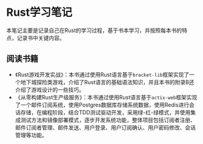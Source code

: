 # Rust学习笔记

本笔记主要是记录自己在Rust的学习过程，基于书本学习，并按照每本书的特点，记录书中关键内容。

## 阅读书籍

- 《Rust游戏开发实战》：本书通过使用Rust语言基于`bracket-lib`框架实现了一个地下城探险类游戏，介绍了Rust语言的基础语法知识，并且本书的附录B还介绍了游戏设计的一些技巧。
- 《从零构建Rust生产级服务》：本书通过使用Rust语言基于`actix-web`框架实现了一个邮件订阅系统，使用Postgres数据库存储系统数据，使用Redis进行会话存储，在编程阶段，结合TDD测试驱动开发，采用绿-红-绿模式，并使用集成测试方法和镜像部署模式，逐步开发系统功能，整体项目包括订阅者注册、邮件订阅者管理、邮件发送、用户登录、用户订阅确认、用户密码修改、会话管理等功能。